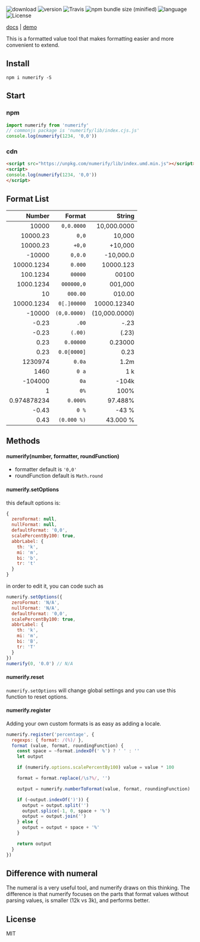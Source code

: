 ![download](https://img.shields.io/npm/dm/numerify.svg)
![version](https://img.shields.io/npm/v/numerify.svg)
![Travis](https://img.shields.io/travis/xiguaxigua/numerify.svg)
![npm bundle size (minified)](https://img.shields.io/bundlephobia/min/numerify.svg)
![language](https://img.shields.io/badge/language-javascript-yellow.svg)
![License](https://img.shields.io/badge/license-MIT-000000.svg)

[docs](http://daxigua.me/numerify/) | [demo](http://jsfiddle.net/vue_echarts/fywjmdvL/)

This is a formatted value tool that makes formatting easier and more
convenient to extend.

## Install

`npm i numerify -S`

## Start

### npm

```js
import numerify from 'numerify'
// commonjs package is 'numerify/lib/index.cjs.js'
console.log(numerify(1234, '0,0'))
```

### cdn

```html
<script src="https://unpkg.com/numerify/lib/index.umd.min.js"></script>
<script>
console.log(numerify(1234, '0,0'))
</script>
```

## Format List

| Number | Format | String |
| --: | --: | --: |
| 10000 | `0,0.0000` | 10,000.0000 |
| 10000.23 | `0,0` | 10,000 |
| 10000.23 | `+0,0` | +10,000 |
| -10000 | `0,0.0` | -10,000.0 |
| 10000.1234 | `0.000` | 10000.123 |
| 100.1234 | `00000` | 00100 |
| 1000.1234 | `000000,0` | 001,000 |
| 10 | `000.00` | 010.00 |
| 10000.1234 | `0[.]00000` | 10000.12340 |
| -10000 | `(0,0.0000)` | (10,000.0000) |
| -0.23 | `.00` | -.23 |
| -0.23 | `(.00)` | (.23) |
| 0.23 | `0.00000` | 0.23000 |
| 0.23 | `0.0[0000]` | 0.23 |
| 1230974 | `0.0a` | 1.2m |
| 1460 | `0 a` | 1 k |
| -104000 | `0a` | -104k |
| 1 | `0%` | 100% |
| 0.974878234 | `0.000%` | 97.488% |
| -0.43 | `0 %` | -43 % |
| 0.43 | `(0.000 %)` | 43.000 % |

## Methods

#### numerify(number, formatter, roundFunction)

- formatter default is `'0,0'`
- roundFunction default is `Math.round`

#### numerify.setOptions

this default options is:

```js
{
  zeroFormat: null,
  nullFormat: null,
  defaultFormat: '0,0',
  scalePercentBy100: true,
  abbrLabel: {
    th: 'k',
    mi: 'm',
    bi: 'b',
    tr: 't'
  }
}
```

in order to edit it, you can code such as

```js
numerify.setOptions({
  zeroFormat: 'N/A',
  nullFormat: 'N/A',
  defaultFormat: '0,0',
  scalePercentBy100: true,
  abbrLabel: {
    th: 'k',
    mi: 'm',
    bi: 'B',
    tr: 'T'
  }
})
numerify(0, '0.0') // N/A
```

#### numerify.reset

`numerify.setOptions` will change global settings and you can
use this function to reset options.

#### numerify.register

Adding your own custom formats is as easy as adding a locale.

```js
numerify.register('percentage', {
  regexps: { format: /(%)/ },
  format (value, format, roundingFunction) {
    const space = ~format.indexOf(' %') ? ' ' : ''
    let output

    if (numerify.options.scalePercentBy100) value = value * 100

    format = format.replace(/\s?%/, '')

    output = numerify.numberToFormat(value, format, roundingFunction)

    if (~output.indexOf(')')) {
      output = output.split('')
      output.splice(-1, 0, space + '%')
      output = output.join('')
    } else {
      output = output + space + '%'
    }

    return output
  }
})
```

## Difference with numeral

The numeral is a very useful tool, and numerify draws on this thinking. The difference is that numerify focuses on the parts that format values without parsing values, is smaller (12k vs 3k), and performs better.

## License

MIT
